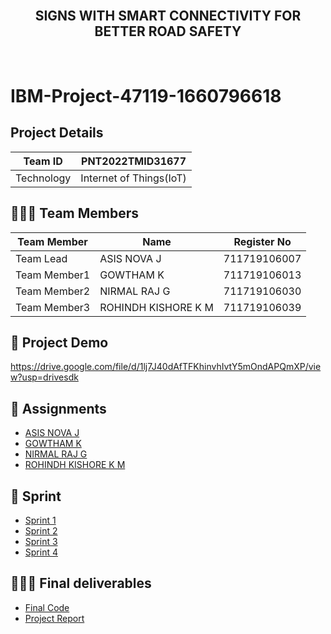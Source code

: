 <br>
<div align="center">
  <h2 align="center">SIGNS WITH SMART CONNECTIVITY FOR BETTER ROAD SAFETY</h2>
</div><br>

# IBM-Project-47119-1660796618


## Project Details
| Team ID       | PNT2022TMID31677        |
| ------------- | ----------------------  |
| Technology    | Internet of Things(IoT) |


## 🧑🏻‍🦰 Team Members
| Team Member  | Name                | Register No   |
| -------------| ------------------- | ------------- |
| Team Lead    | ASIS NOVA J         | 711719106007  |
| Team Member1 | GOWTHAM K           | 711719106013  |
| Team Member2 | NIRMAL RAJ G        | 711719106030  |
| Team Member3 | ROHINDH KISHORE K M | 711719106039  |


## 🧩 Project Demo

https://drive.google.com/file/d/1lj7J40dAfTFKhinvhIvtY5mOndAPQmXP/view?usp=drivesdk

## 📒 Assignments

- [ASIS NOVA J](https://github.com/IBM-EPBL/IBM-Project-47119-1660796618/tree/main/Assignments/Team%20Lead-%20Asis%20Nova%20J)
- [GOWTHAM K](https://github.com/IBM-EPBL/IBM-Project-47119-1660796618/tree/main/Assignments/Team%20Member1-Gowtham%20k)
- [NIRMAL RAJ G](https://github.com/IBM-EPBL/IBM-Project-47119-1660796618/tree/main/Assignments/Team%20Member2-Nirmal%20Raj%20G)
- [ROHINDH KISHORE K M](https://github.com/IBM-EPBL/IBM-Project-47119-1660796618/tree/main/Assignments/Team%20Member3-Rohindh%20Kishore%20K%20M)

## 📝 Sprint

- [Sprint 1](https://github.com/IBM-EPBL/IBM-Project-47119-1660796618/tree/main/Project%20Development%20Phase/Sprint%201)
- [Sprint 2](https://github.com/IBM-EPBL/IBM-Project-47119-1660796618/tree/main/Project%20Development%20Phase/Sprint%202)
- [Sprint 3](https://github.com/IBM-EPBL/IBM-Project-47119-1660796618/tree/main/Project%20Development%20Phase/Sprint%203)
- [Sprint 4](https://github.com/IBM-EPBL/IBM-Project-47119-1660796618/tree/main/Project%20Development%20Phase/Sprint%204)

## 👨🏻‍💻 Final deliverables

- [Final Code](https://github.com/IBM-EPBL/IBM-Project-47119-1660796618/blob/main/Final%20Deliverables/Final%20Code.pdf)
- [Project Report](https://github.com/IBM-EPBL/IBM-Project-47119-1660796618/blob/main/Final%20Deliverables/Project%20Report.pdf)


